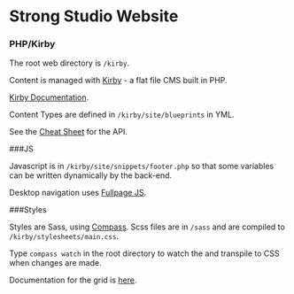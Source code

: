 Strong Studio Website
===

### PHP/Kirby

The root web directory is `/kirby`.

Content is managed with [Kirby](https://wwww.getkirby.com) - a flat file CMS built in PHP.

[Kirby Documentation](https://getkirby.com/docs).

Content Types are defined in `/kirby/site/blueprints` in YML.

See the [Cheat Sheet](https://getkirby.com/docs/cheatsheet/) for the API.


###JS

Javascript is in `/kirby/site/snippets/footer.php` so that some variables can be written dynamically by the back-end.

Desktop navigation uses [Fullpage JS](http://alvarotrigo.com/fullPage/).


###Styles

Styles are Sass, using [Compass](http://compass-style.org/). Scss files are in `/sass` and are compiled to `/kirby/stylesheets/main.css`.

Type `compass watch` in the root directory to watch the and transpile to CSS when changes are made.

Documentation for the grid is [here](http://andosteinmetz.github.io/sass_grundrisse/).